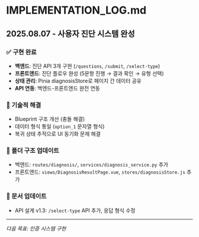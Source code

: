 # IMPLEMENTATION_LOG.md

## 2025.08.07 - 사용자 진단 시스템 완성

### ✅ 구현 완료
- **백엔드**: 진단 API 3개 구현 (`/questions`, `/submit`, `/select-type`)
- **프론트엔드**: 진단 플로우 완성 (5문항 진행 → 결과 확인 → 유형 선택)
- **상태 관리**: Pinia diagnosisStore로 페이지 간 데이터 공유
- **API 연동**: 백엔드-프론트엔드 완전 연동

### 🔧 기술적 해결
- Blueprint 구조 개선 (충돌 해결)
- 데이터 형식 통일 (`option_1` 문자열 형식)
- 복귀 상태 추적으로 UI 동기화 문제 해결

### 📁 폴더 구조 업데이트
- 백엔드: `routes/diagnosis/`, `services/diagnosis_service.py` 추가
- 프론트엔드: `views/DiagnosisResultPage.vue`, `stores/diagnosisStore.js` 추가

### 📝 문서 업데이트
- API 설계 v1.3: `/select-type` API 추가, 응답 형식 수정

---

*다음 목표: 인증 시스템 구현*